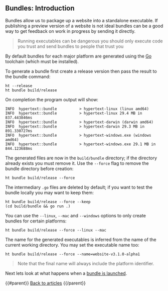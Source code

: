 ## Bundles: Introduction

Bundles allow us to package up a website into a standalone executable. If publishing a preview version of a website is not ideal bundles can be a good way to get feedback on work in progress by sending it directly.

> Running executables can be dangerous you should only execute code you trust and send bundles to people that trust you

By default bundles for each major platform are generated using the [Go][] toolchain (which must be installed).

To generate a bundle first create a release version then pass the result to the bundle command:

```
ht --release
ht bundle build/release
```

On completion the program output will show:

```
INFO  hypertext::bundle          > hypertext-linux (linux amd64)
INFO  hypertext::bundle          > hypertext-linux 29.4 MB in 837.443846ms
INFO  hypertext::bundle          > hypertext-darwin (darwin amd64)
INFO  hypertext::bundle          > hypertext-darwin 29.3 MB in 891.330727ms
INFO  hypertext::bundle          > hypertext-windows.exe (windows amd64)
INFO  hypertext::bundle          > hypertext-windows.exe 29.1 MB in 844.123688ms
```

The generated files are now in the `build/bundle` directory; if the directory already exists you must remove it. Use the `--force` flag to remove the bundle directory before creation:

```
ht bundle build/release --force
```

The intermediary `.go` files are deleted by default; if you want to test the bundle locally you may want to keep them:

```
ht bundle build/release --force --keep
(cd build/bundle && go run .)
```

You can use the `--linux`, `--mac` and `--windows` options to only create bundles for certain platforms:

```
ht bundle build/release --force --linux --mac
```

The name for the generated executables is inferred from the name of the current working directory. You may set the executable name too:

```
ht bundle build/release --force --name=website-v3.1.0-alpha1
```

> Note that the final name will always include the platform identifier.

Next lets look at what happens when a [bundle is launched](../bundles-launch/).

{{#parent}}
[Back to articles]({{href}})
{{/parent}}

[Go]: https://golang.org/

